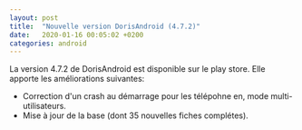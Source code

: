 ```yaml
---
layout: post
title:  "Nouvelle version DorisAndroid (4.7.2)"
date:   2020-01-16 00:05:02 +0200
categories: android
---
```

La version 4.7.2 de DorisAndroid est disponible sur le play store. 
Elle apporte les améliorations suivantes:

- Correction d'un crash au démarrage pour les télépohne en,  mode multi-utilisateurs.
- Mise à jour de la base (dont 35 nouvelles fiches complétes).
